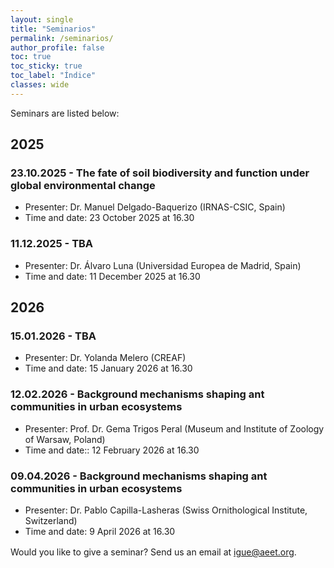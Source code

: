 ```yaml
---
layout: single
title: "Seminarios"
permalink: /seminarios/
author_profile: false
toc: true
toc_sticky: true
toc_label: "Índice"
classes: wide
---
```



Seminars are listed below:

## 2025

### 23.10.2025 - The fate of soil biodiversity and function under global environmental change

- Presenter: Dr. Manuel Delgado-Baquerizo (IRNAS-CSIC, Spain) 
- Time and date: 23  October 2025 at 16.30 

### 11.12.2025 - TBA

- Presenter: Dr. Álvaro Luna (Universidad Europea de Madrid, Spain)
- Time and date: 11 December 2025 at 16.30 

## 2026

### 15.01.2026 - TBA 

- Presenter: Dr. Yolanda Melero (CREAF)
- Time and date: 15  January 2026 at 16.30

### 12.02.2026 - Background mechanisms shaping ant communities in urban ecosystems

- Presenter: Prof. Dr. Gema Trigos Peral (Museum and Institute of Zoology of Warsaw, Poland)
- Time and date::  12 February 2026 at 16.30

### 09.04.2026 - Background mechanisms shaping ant communities in urban ecosystems

- Presenter: Dr. Pablo Capilla-Lasheras (Swiss Ornithological Institute, Switzerland)
- Time and date:  9 April  2026 at 16.30

<p style="margin-top:1rem;">
Would you like to give a seminar? Send us an email at <a href="mailto:igue@aeet.org">igue@aeet.org</a>.
</p>


